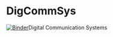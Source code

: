 # DigCommSys
[![Binder](https://mybinder.org/badge_logo.svg)](https://binder.plutojl.org/open?url=https%253A%252F%252Fgithub.com%252Ffilippfarias%252FDigCommSys%252Fblob%252Fa4873d8e234740ccaf41f934b5189397f8e9b7be%252FCompHW.jl%253Fraw%253Dtrue)Digital Communication Systems
